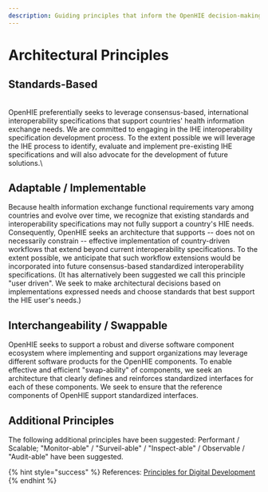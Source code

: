 ```yaml
---
description: Guiding principles that inform the OpenHIE decision-making process.
---
```


# Architectural Principles

## **Standards-Based**&#x20;

\
OpenHIE preferentially seeks to leverage consensus-based, international interoperability specifications that support countries' health information exchange needs. We are committed to engaging in the IHE interoperability specification development process. To the extent possible we will leverage the IHE process to identify, evaluate and implement pre-existing IHE specifications and will also advocate for the development of future solutions.\


## **Adaptable /  Implementable**

Because health information exchange functional requirements vary among countries and evolve over time, we recognize that existing standards and interoperability specifications may not fully support a country's HIE needs. Consequently, OpenHIE seeks an architecture that supports -- does not on necessarily constrain -- effective implementation of country-driven workflows that extend beyond current interoperability specifications. To the extent possible, we anticipate that such workflow extensions would be incorporated into future consensus-based standardized interoperability specifications. (It has alternatively been suggested we call this principle "user driven". We seek to make architectural decisions based on implementations expressed needs and choose standards that best support the HIE user's needs.)

## **Interchangeability / Swappable**

OpenHIE seeks to support a robust and diverse software component ecosystem where implementing and support organizations may leverage different software products for the OpenHIE components. To enable effective and efficient "swap-ability" of components, we seek an architecture that clearly defines and reinforces standardized interfaces for each of these components. We seek to ensure that the reference components of OpenHIE support standardized interfaces.

## **Additional Principles**&#x20;

The following additional principles have been suggested:  Performant / Scalable;  "Monitor-able" / "Surveil-able" / "Inspect-able" / Observable / "Audit-able" have been suggested.

{% hint style="success" %}
References:  [Principles for Digital Development](https://digitalprinciples.org)
{% endhint %}
